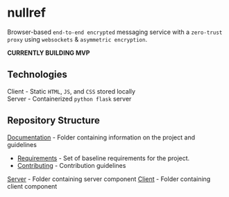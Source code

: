 # nullref
Browser-based `end-to-end encrypted` messaging service with a `zero-trust proxy` using `websockets` & `asymmetric encryption`.

**CURRENTLY BUILDING MVP**
## Technologies
Client - Static `HTML`, `JS`, and `CSS` stored locally \
Server - Containerized `python flask` server
## Repository Structure
[Documentation](doc/) - Folder containing information on the project and guidelines
- [Requirements](doc/REQUIREMENTS.md) - Set of baseline requirements for the project.
- [Contributing](doc/CONTRIBUTING.md) - Contribution guidelines

[Server](server/) - Folder containing server component
[Client](client/) - Folder containing client component
